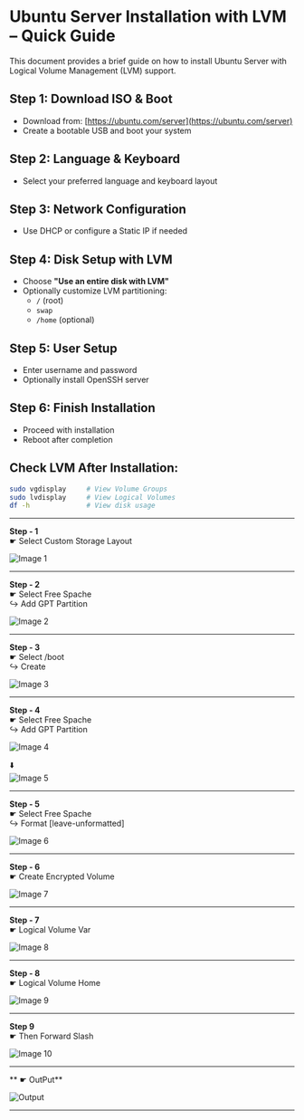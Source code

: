 # Ubuntu Server Installation with LVM – Quick Guide

This document provides a brief guide on how to install Ubuntu Server with Logical Volume Management (LVM) support.

## Step 1: Download ISO & Boot
- Download from: [https://ubuntu.com/server](https://ubuntu.com/server)
- Create a bootable USB and boot your system

## Step 2: Language & Keyboard
- Select your preferred language and keyboard layout

## Step 3: Network Configuration
- Use DHCP or configure a Static IP if needed

## Step 4: Disk Setup with LVM
- Choose **"Use an entire disk with LVM"**
- Optionally customize LVM partitioning:
  - `/` (root)
  - `swap`
  - `/home` (optional)

## Step 5: User Setup
- Enter username and password
- Optionally install OpenSSH server

## Step 6: Finish Installation
- Proceed with installation
- Reboot after completion

## Check LVM After Installation:
```bash
sudo vgdisplay     # View Volume Groups
sudo lvdisplay     # View Logical Volumes
df -h              # View disk usage
```

---
**Step - 1** </br>
  ☛ Select Custom Storage Layout

![Image 1](Images/Coustome-sotorage1.png)

---
**Step - 2** </br>
  ☛ Select Free Spache </br>
            ↪️ Add GPT Partition
            
![Image 2](Images/2.png)

---
            
**Step - 3**  </br>
  ☛ Select /boot </br>
              ↪️ Create
              
![Image 3](Images/3p.png)

---

**Step - 4** </br>
  ☛ Select Free Spache </br>
            ↪️ Add GPT Partition
            
![Image 4](Images/4.png)

 ⬇️          
![Image 5](Images/5.png)

---

**Step - 5** </br>
  ☛ Select Free Spache </br>
            ↪️ Format [leave-unformatted]

![Image 6](Images/leave-unformatted-6.png)

---
            
**Step - 6**  </br>
    ☛ Create Encrypted Volume   
    
![Image 7](Images/Create-encrypted-volume7.png)

---

**Step - 7**  </br>
  ☛ Logical Volume Var

![Image 8](Images/logical-volume-var8.png) 

---

**Step - 8**  </br>
  ☛ Logical Volume Home
  
![Image 9](Images/home-10.png)

---

**Step 9**  </br>
  ☛ Then Forward Slash

![Image 10](Images/forward-slash-10.png)  

---

** ☛ OutPut**

  ![Output](Images/Output.png)

---  
















